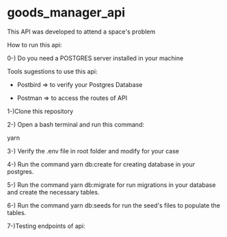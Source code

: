 # goods_manager_api

This API was developed to attend a space's problem

How to run this api:

0-) Do you need a POSTGRES server installed in your machine

Tools sugestions to use this api:

- Postbird => to verify your Postgres Database

* Postman => to access the routes of API

1-)Clone this repository

2-) Open a bash terminal and run this command:

yarn

3-) Verify the .env file in root folder and modify for your case

4-) Run the command yarn db:create for creating database in your postgres.

5-) Run the command yarn db:migrate for run migrations in your database and create the necessary tables.

6-) Run the command yarn db:seeds for run the seed's files to populate the tables.

7-)Testing endpoints of api:
